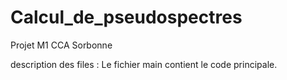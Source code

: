 # Calcul_de_pseudospectres
Projet M1 CCA Sorbonne 

description des files : 
    Le fichier main contient le code principale. 
